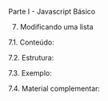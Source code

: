 Parte I - Javascript Básico

7. Modificando uma lista

7.1. Conteúdo: 

7.2. Estrutura: 

7.3. Exemplo:

7.4. Material complementar:
